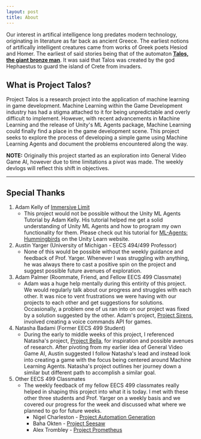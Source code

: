 ```yaml
---
layout: post
title: About
---
```


Our interest in artifical intelligence long predates modern technology, originating in literature as far back as ancient Greece. The earliest notions of artifically intelligent creatures came from works of Greek poets Hesiod and Homer. The earliest of said stories being that of the automaton [**Talos, the giant bronze man**](https://www.greekmythology.com/Myths/Creatures/Talos/talos.html). It was said that Talos was created by the god Hephaestus to guard the island of Crete from invaders.

## What is Project Talos?

Project Talos is a research project into the application of machine learning in game development. Machine Learning within the Game Development industry has had a stigma attached to it for being unpredictable and overly difficult to implement. However, with recent advancements in Machine Learning and the release of Unity's ML Agents package, Machine Learning could finally find a place in the game development scene. This project seeks to explore the process of developing a simple game using Machine Learning Agents and document the problems encountered along the way.

**NOTE:** Originally this project started as an exploration into General Video Game AI, however due to time limitations a pivot was made. The weekly devlogs will reflect this shift in objectives.

----

## Special Thanks

1. Adam Kelly of [Immersive Limit](https://www.immersivelimit.com)
   - This project would not be possible without the Unity ML Agents Tutorial by Adam Kelly. His tutorial helped me get a solid understanding of Unity ML Agents and how to program my own functionality for them. Please check out his tutorial for [ML-Agents: Hummingbirds](https://learn.unity.com/course/ml-agents-hummingbirds?uv=2019.3) on the Unity Learn website. 
2. Austin Yarger (University of Michigan - EECS 494/499 Professor)
   - None of this would be possible without the weekly guidance and feedback of Prof. Yarger. Whenever I was struggling with anything, he was always there to cast a positive spin on the project and suggest possible future avenues of exploration.
3. Adam Palmer (Roommate, Friend, and Fellow EECS 499 Classmate)
   - Adam was a huge help mentally during this entirity of this project. We would regularly talk about our progress and struggles with each other. It was nice to vent frustrations we were having with our projects to each other and get suggestions for solutions. Occasionally, a problem one of us ran into on our project was fixed by a solution suggested by the other. Adam's project, [Project Sirens](https://apalmer16.github.io/projectsirens/), involved creating a voice commands API for games. 
4. Natasha Badami (Former EECS 499 Student)
   - During the early to middle weeks of this project, I referenced Natasha's project, [Project Bella](http://www-personal.umich.edu/~nbadami/ProjectBella/), for inspiration and possible avenues of research. After pivoting from my earlier idea of General Video Game AI, Austin suggested I follow Natasha's lead and instead look into creating a game with the focus being centered around Machine Learning Agents. Natasha's project outlines her journey down a similar but different path to accomplish a similar goal.
5. Other EECS 499 Classmates
   - The weekly feedback of my fellow EECS 499 classmates really helped in shaping this project into what it is today. I met with these other three students and Prof. Yarger on a weekly basis and we covered our progress for the week and discussed what where we planned to go for future weeks.
      - Nigel Charleston - [Project Automation Generation](https://nigelcharleston.dev/automationGenerationBlog.html)
      - Baha Okten - [Project Seesaw](http://projectseesaw.co.in/)
      - Alex Trombley - [Project Prometheus](https://treknishion12.wixsite.com/website/projectprometheus)